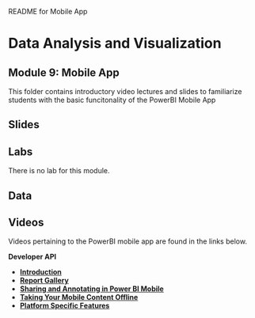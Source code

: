 README for Mobile App
# Data Analysis and Visualization
## Module 9: Mobile App

This folder contains introductory video lectures and slides to familiarize students with the basic funcitonality of the PowerBI Mobile App

## Slides  

## Labs

There is no lab for this module.

## Data

## Videos  

Videos pertaining to the PowerBI mobile app are found in the links below.

**Developer API**

- **[Introduction](https://youtu.be/ac36yb8_79I)**
- **[Report Gallery](https://youtu.be/OQqGpCNriZg)**
- **[Sharing and Annotating in Power BI Mobile](https://youtu.be/f6DbMXZhels)**
- **[Taking Your Mobile Content Offline](https://youtu.be/77fI6y0akNY)**
- **[Platform Specific Features](https://youtu.be/56yfV070rAw)**
